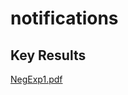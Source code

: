 # notifications

## Key Results

[NegExp1.pdf](https://github.com/PriyankaVerma98/notifications/files/5994750/NegExp1.pdf)
